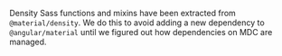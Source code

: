 Density Sass functions and mixins have been extracted from `@material/density`. We do this to
avoid adding a new dependency to `@angular/material` until we figured out how dependencies on
MDC are managed.
